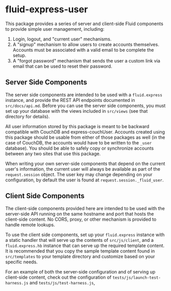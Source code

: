 # fluid-express-user

This package provides a series of server and client-side Fluid components to provide simple user management, including:

1. Login, logout, and "current user" mechanisms.
2. A "signup" mechanism to allow users to create accounts themselves.  Accounts must be associated with a valid email to
   be complete the setup.
3. A "forgot password" mechanism that sends the user a custom link via email that can be used to reset their password.

## Server Side Components

The server side components are intended to be used with a `fluid.express` instance, and provide the REST API endpoints
documented in `src/docs/api.md`. Before you can use the server side components, you must set up your database with the
views included in `src/views` (see that directory for details).

All user information stored by this package is meant to be backward compatible with CouchDB and express-couchUser.
Accounts created using this package should be usable from either of those packages as well (in the case of CouchDB, the
accounts would have to be written to the `_user` database).  You should be able to safely copy or synchronize accounts
between any two sites that use this package.

When writing your own server-side components that depend on the current user's information, the current user will
always be available as part of the `request.session` object.  The user key may change depending on your configuration,
by default the user is found at `request.session._fluid_user`.

## Client Side Components

The client-side components provided here are intended to be used with the server-side API running on the same hostname
and port that hosts the client-side content.  No CORS, proxy, or other mechanism is provided to handle remote lookups.

To use the client side components, set up your `fluid.express` instance with a static handler that will serve up the
contents of `src/js/client`, and a `fluid.express.hb` instance that can serve up the required template content.  It is
recommended that you copy the sample template content found in `src/templates` to your template directory and customize
based on your specific needs.

For an example of both the server-side configuration and of serving up client-side content, check out the configuration
of `tests/js/launch-test-harness.js` and `tests/js/test-harness.js`,
